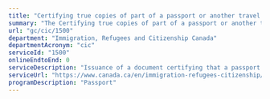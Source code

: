 ```yaml
---
title: "Certifying true copies of part of a passport or another travel document"
summary: "The Certifying true copies of part of a passport or another travel document service from Immigration, Refugees and Citizenship Canada is not available end-to-end online, according to the GC Service Inventory."
url: "gc/cic/1500"
department: "Immigration, Refugees and Citizenship Canada"
departmentAcronym: "cic"
serviceId: "1500"
onlineEndtoEnd: 0
serviceDescription: "Issuance of a document certifying that a passport is authentic. Issuance of a certified copy of a passport or other travel document."
serviceUrl: "https://www.canada.ca/en/immigration-refugees-citizenship/services/canadian-passports/certified-true-copies.html"
programDescription: "Passport"
---
```

